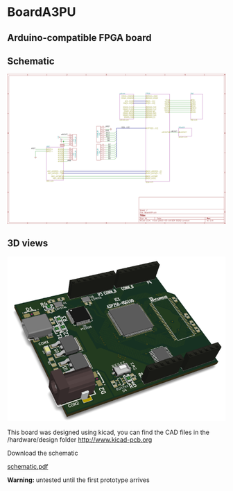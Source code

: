 BoardA3PU
=============

## Arduino-compatible FPGA board

## Schematic
![Alt text](/hardware/doc/schematic.png?raw=true "3D view")

## 3D views
![Alt text](/hardware/doc/3d_front.png?raw=true "3D view")

This board was designed using kicad, you can find the CAD files in the /hardware/design folder
http://www.kicad-pcb.org

Download the schematic

[schematic.pdf](/hardware/doc/schematic.pdf?raw=true)


**Warning:** untested until the first prototype arrives